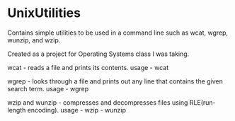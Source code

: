 # UnixUtilities
Contains simple utilities to be used in a command line such as wcat, wgrep, wunzip, and wzip.

Created as a project for Operating Systems class I was taking.

wcat - reads a file and prints its contents.
  usage - wcat <file>

wgrep - looks through a file and prints out any line that contains the given search term.
  usage - wgrep <search term> <file>

wzip and wunzip - compresses and decompresses files using RLE(run-length encoding).
  usage - wzip <file>
        - wunzip <file>
